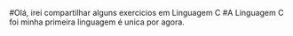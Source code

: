 #Olá, irei compartilhar alguns exercicios em Linguagem C
#A Linguagem C foi minha primeira linguagem é unica por agora.
